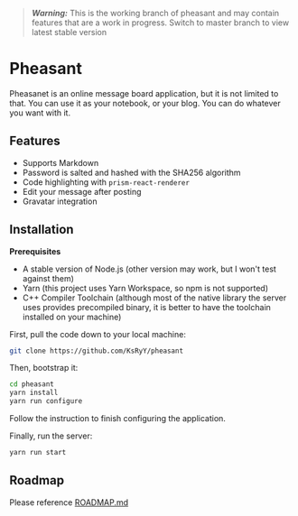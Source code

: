> ***Warning:*** This is the working branch of pheasant and may contain features that are a work in progress. Switch to master branch to view latest stable version

# Pheasant

Pheasanet is an online message board application, but it is not limited to that. You can use it as your notebook, or your blog. You can do whatever you want with it.

## Features

- Supports Markdown
- Password is salted and hashed with the SHA256 algorithm
- Code highlighting with `prism-react-renderer`
- Edit your message after posting
- Gravatar integration

## Installation

**Prerequisites**

- A stable version of Node.js (other version may work, but I won't test against them)
- Yarn (this project uses Yarn Workspace, so npm is not supported)
- C++ Compiler Toolchain (although most of the native library the server uses provides precompiled binary, it is better to have the toolchain installed on your machine)

First, pull the code down to your local machine:

```bash
git clone https://github.com/KsRyY/pheasant
```

Then, bootstrap it:

```bash
cd pheasant
yarn install
yarn run configure
```

Follow the instruction to finish configuring the application.

Finally, run the server:

```bash
yarn run start
```

## Roadmap

Please reference [ROADMAP.md](./ROADMAP.md)
